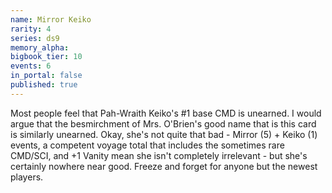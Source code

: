 ```yaml
---
name: Mirror Keiko
rarity: 4
series: ds9
memory_alpha:
bigbook_tier: 10
events: 6
in_portal: false
published: true
---
```


Most people feel that Pah-Wraith Keiko's #1 base CMD is unearned. I would argue that the besmirchment of Mrs. O'Brien's good name that is this card is similarly unearned. Okay, she's not quite that bad - Mirror (5) + Keiko (1) events, a competent voyage total that includes the sometimes rare CMD/SCI, and +1 Vanity mean she isn't completely irrelevant - but she's certainly nowhere near good. Freeze and forget for anyone but the newest players.
